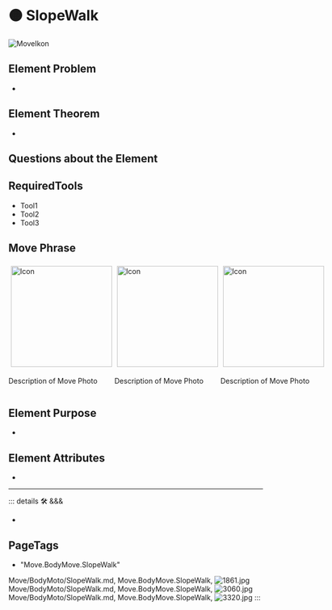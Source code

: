 
# 🟠 <move>SlopeWalk</move>

![MoveIkon](/Move/Move_Ikon.png)

## Element Problem

-

## Element Theorem

-

## Questions about the Element

## RequiredTools

- Tool1
- Tool2
- Tool3

## <move>Move Phrase</move>

<div style="display: flex">
    <div>
        <img style="margin: 5px" height="200" width="200" alt="Icon" src="/Move/Moto_Icon.png"/>
        <p>Description of Move Photo</p>
    </div>
    <div>
        <img style="margin: 5px" height="200" width="200" alt="Icon" src="/Move/Moto_Icon.png"/>
        <p>Description of Move Photo</p>
    </div>
    <div>
        <img style="margin: 5px" height="200" width="200" alt="Icon" src="/Move/Moto_Icon.png"/>
        <p>Description of Move Photo</p>
    </div>

</div>

## Element Purpose

-

## Element Attributes

-






---

<!-- =================================================== -->
<!-- =================================================== -->
<!-- =================================================== -->
<!-- =================================================== -->
<!-- =================================================== -->
::: details 🛠 <dev>&&&</dev>

-

<h2>PageTags</h2>

- "Move.BodyMove.SlopeWalk"

Move/BodyMoto/SlopeWalk.md, <dev>Move.BodyMove.SlopeWalk</dev>, ![1861.jpg](/PaperPhoto/1861.jpg)
Move/BodyMoto/SlopeWalk.md, <dev>Move.BodyMove.SlopeWalk</dev>, ![3060.jpg](/PaperPhoto/3060.jpg)
Move/BodyMoto/SlopeWalk.md, <dev>Move.BodyMove.SlopeWalk</dev>, ![3320.jpg](/PaperPhoto/3320.jpg)
:::
